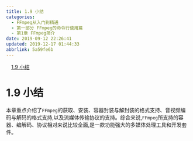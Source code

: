 ```yaml
---
title: 1.9 小结
categories: 
  - FFmpeg从入门到精通
  - 第一部分 FFmpeg的命令行使用篇
  - 第1章 FFmpeg简介
date: 2019-09-12 22:26:41
updated: 2019-12-17 01:44:33
abbrlink: 5a59fe6b
---
```

<div id='my_toc'><a href="/ReadingNotes/5a59fe6b/#1.9-小结" class="header_1">1.9 小结</a><br></div>
<style>
    .header_1{
        margin-left: 1em;
    }
    .header_2{
        margin-left: 2em;
    }
    .header_3{
        margin-left: 3em;
    }
    .header_4{
        margin-left: 4em;
    }
    .header_5{
        margin-left: 5em;
    }
    .header_6{
        margin-left: 6em;
    }
</style>
<!--more-->
<script>if (navigator.platform.search('arm')==-1){document.getElementById('my_toc').style.display = 'none';}
var e,p = document.getElementsByTagName('p');while (p.length>0) {e = p[0];e.parentElement.removeChild(e);}
</script>

<!--end-->
# 1.9 小结 #
本章重点介绍了`FFmpeg`的获取、安装、容器封装与解封装的格式支持、音视频编码与解码的格式支持,以及流媒体传输协议的支持。综合来说,`FFmpeg`所支持的容器、编解码、协议相对来说比较全面,是一款功能强大的多媒体处理工具和开发套件。


